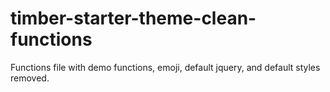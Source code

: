 # timber-starter-theme-clean-functions
Functions file with demo functions, emoji, default jquery, and default styles removed.
